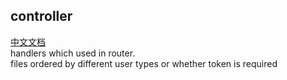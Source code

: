 ## controller
[中文文档](https://github.com/ruilisi/go-pangu/blob/master/controller/READMECN.md)<br>
handlers which used in router.<br>
files ordered by different user types or whether token is required
